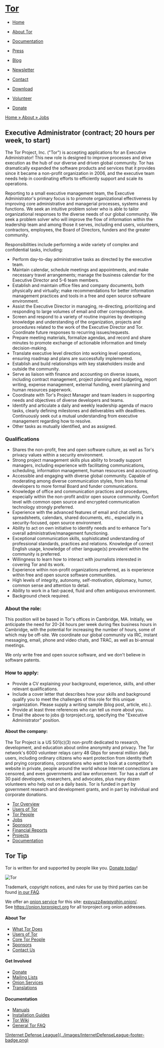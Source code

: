 # [Tor](../index.html.en)

  * [Home](../index.html.en)
  * [About Tor](../about/overview.html.en)
  * [Documentation](../docs/documentation.html.en)
  * [Press](../press/press.html.en)
  * [Blog](https://blog.torproject.org/blog/)
  * [Newsletter](https://newsletter.torproject.org)
  * [Contact](../about/contact.html.en)

  * [Download](../download/download-easy.html.en)
  * [Volunteer](../getinvolved/volunteer.html.en)
  * [Donate](../donate/donate-button.html.en)

[Home » ](../index.html.en) [About » ](../about/overview.html.en)
[Jobs](../about/jobs.html.en)

## Executive Administrator (contract; 20 hours per week, to start)

The Tor Project, Inc. ("Tor") is accepting applications for an Executive
Administrator! This new role is designed to improve processes and drive
execution as the hub of our diverse and driven global community. Tor has
dramatically expanded the software products and services that it provides
since it became a non-profit organization in 2006, and the executive team
needs help in coordinating efforts to efficiently support and scale its
operations.

Reporting to a small executive management team, the Executive Administrator's
primary focus is to promote organizational effectiveness by improving core
administrative and managerial processes, systems and functions. We seek an
intuitive problem solver who is able to tailor organizational responses to the
diverse needs of our global community. We seek a problem solver who will
improve the flow of information within the leadership team and among those it
serves, including end users, volunteers, contractors, employees, the Board of
Directors, funders and the greater community.

Responsibilities include performing a wide variety of complex and confidential
tasks, including:

  * Perform day-to-day administrative tasks as directed by the executive team. 
  * Maintain calendar, schedule meetings and appointments, and make necessary travel arrangements; manage the business calendar for the Executive Director and 5-6 team members. 
  * Establish and maintain office files and company documents, both physically and virtually; make recommendations for better information management practices and tools in a free and open source software environment. 
  * Assist the Executive Director in managing, re-directing, prioritizing and responding to large volumes of email and other correspondence. 
  * Screen and respond to a variety of routine inquiries by developing knowledge and understanding of the organization, projects and procedures related to the work of the Executive Director and Tor. Coordinate future responses to recurring issues/requests. 
  * Prepare meeting materials, formalize agendas, and record and share minutes to promote exchange of actionable information and timely decision-making. 
  * Translate executive level direction into working level operations, ensuring roadmap and plans are successfully implemented. 
  * Establish and build relationships with key stakeholders inside and outside the community. 
  * Serve as liaison with finance and accounting on diverse issues, including contract management, project planning and budgeting, report writing, expense management, external funding, event planning and human resources paperwork. 
  * Coordinate with Tor's Project Manager and team leaders in supporting needs and objectives of diverse developers and teams. 
  * Identify and articulate a daily and weekly leadership agenda of macro tasks, clearly defining milestones and deliverables with deadlines. Continuously seek out a mutual understanding from executive management regarding how to resolve. 
  * Other tasks as mutually identified, and as assigned. 

### Qualifications

  * Shares the non-profit, free and open software culture, as well as Tor's privacy values within a security environment. 
  * Strong project management skills plus ability to broadly support managers, including experience with facilitating communications, scheduling, information management, human resources and accounting. 
  * Accessible and engaging with diverse global community. Capable of moderating among diverse communication styles, from less formal developers to more formal Board and funder communications. 
  * Knowledge of office and communication practices and procedures, especially within the non-profit and/or open source community. Comfort level with common open source and encrypted communication technology strongly preferred. 
  * Experience with the advanced features of email and chat clients, spreadsheets, calendars, shared documents, etc., especially in a security-focused, open source environment. 
  * Ability to act on own initiative to identify needs and to enhance Tor's overall administrative/management functioning. 
  * Exceptional communication skills, sophisticated understanding of professional standards, practices and relations. Knowledge of correct English usage, knowledge of other language(s) prevalent within the community is preferred. 
  * Willingness to learn how to interact with journalists interested in covering Tor and its work. 
  * Experience within non-profit organizations preferred, as is experience within free and open source software communities. 
  * High levels of integrity, autonomy, self-motivation, diplomacy, humor, common sense and attention to detail. 
  * Ability to work in a fast-paced, fluid and often ambiguous environment. 
  * Background check required. 

### About the role:

This position will be based in Tor's offices in Cambridge, MA. Initially, we
anticipate the need for 20-24 hours per week during flex business hours in
Cambridge, with the potential for increasing the number of hours, some of
which may be off-site. We coordinate our global community via IRC, instant
messaging, email, phone and video chats, and TRAC, as well as bi-annual
meetings.

We only write free and open source software, and we don't believe in software
patents.

### How to apply:

  * Provide a CV explaining your background, experience, skills, and other relevant qualifications. 
  * Include a cover letter that describes how your skills and background qualify you to meet the challenges of this role for this unique organization. Please supply a writing sample (blog post, article, etc.). 
  * Provide at least three references who can tell us more about you. 
  * Email the above to jobs @ torproject.org, specifying the "Executive Administrator" position. 

#### About the company:

The Tor Project is a US 501(c)(3) non-profit dedicated to research,
development, and education about online anonymity and privacy. The Tor
network's 6000 volunteer relays carry 48 Gbps for several million daily users,
including ordinary citizens who want protection from identity theft and prying
corporations, corporations who want to look at a competitor's website in
private, people around the world whose Internet connections are censored, and
even governments and law enforcement. Tor has a staff of 30 paid developers,
researchers, and advocates, plus many dozen volunteers who help out on a daily
basis. Tor is funded in part by government research and development grants,
and in part by individual and corporate donations.

  * [Tor Overview](../about/overview.html.en)
  * [Users of Tor](../about/torusers.html.en)
  * [Tor People](../about/corepeople.html.en)
  * [Jobs](../about/jobs.html.en)
  * [Sponsors](../about/sponsors.html.en)
  * [Financial Reports](../about/financials.html.en)
  * [Projects](../projects/projects.html.en)
  * [Documentation](../docs/documentation.html.en)

## Tor Tip

Tor is written for and supported by people like you. [Donate
today](../donate/donate.html.en)!

![Tor](../images/onion.jpg)

Trademark, copyright notices, and rules for use by third parties can be found
[in our FAQ](../docs/trademark-faq.html.en).

We offer an [onion service](https://www.torproject.org/docs/hidden-services)
for this site: [expyuzz4wqqyqhjn.onion/](http://expyuzz4wqqyqhjn.onion/).  
See <https://onion.torproject.org> for all torproject.org onion addresses.

#### About Tor

  * [What Tor Does](../about/overview.html.en)
  * [Users of Tor](../about/torusers.html.en)
  * [Core Tor People](../about/corepeople.html.en)
  * [Sponsors](../about/sponsors.html.en)
  * [Contact Us](../about/contact.html.en)

#### Get Involved

  * [Donate](../donate/donate-foot.html.en)
  * [Mailing Lists](../docs/documentation.html.en#MailingLists)
  * [Onion Services](../docs/onion-services.html.en)
  * [Translations](../getinvolved/translation.html.en)

#### Documentation

  * [Manuals](../docs/tor-manual.html.en)
  * [Installation Guides](../docs/documentation.html.en)
  * [Tor Wiki](https://trac.torproject.org/projects/tor/wiki/)
  * [General Tor FAQ](../docs/faq.html.en)

[![Internet Defense League](../images/InternetDefenseLeague-footer-
badge.png)](https://internetdefenseleague.org/)

